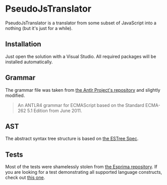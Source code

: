 # PseudoJsTranslator

PseudoJsTranslator is a translator from some subset of JavaScript into a nothing (but it's just for a while).

## Installation

Just open the solution with a Visual Studio. All required packages will be installed automatically.

## Grammar

The grammar file was taken from [the Antlr Project's repository](https://github.com/antlr/grammars-v4/tree/master/javascript/ecmascript/CSharpSharwell) and slightly modified.

> An ANTLR4 grammar for ECMAScript based on the Standard ECMA-262 5.1 Edition from June 2011.

## AST

The abstract syntax tree structure is based on [the ESTree Spec](https://github.com/estree/estree/blob/master/es5.md).

## Tests

Most of the tests were shamelessly stolen from [the Esprima repository](https://github.com/jquery/esprima/tree/master/test/fixtures).
If you are looking for a test demonstrating all supported language constructs, check out [this one](https://github.com/8symbols/pseudo-js-translator/blob/master/tests/PseudoJsTranslatorTests/tests/ast-building/valid/all-in-one/0000.js).
